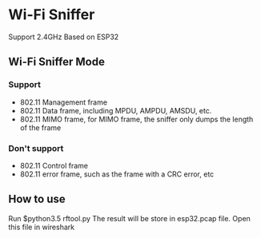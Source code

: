 # Wi-Fi Sniffer

Support 2.4GHz
Based on ESP32

## Wi-Fi Sniffer Mode
### Support
* 802.11 Management frame
* 802.11 Data frame, including MPDU, AMPDU, AMSDU, etc.
* 802.11 MIMO frame, for MIMO frame, the sniffer only dumps the length of the frame
### Don't support
* 802.11 Control frame
* 802.11 error frame, such as the frame with a CRC error, etc

## How to use
Run
$python3.5 rftool.py
The result will be store in esp32.pcap file.
Open this file in wireshark